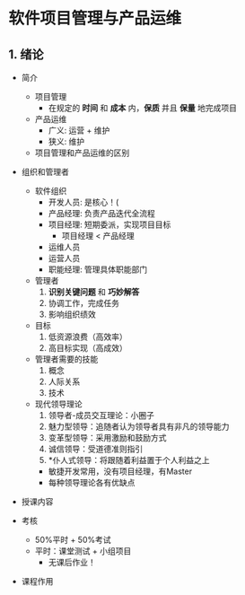# 软件项目管理与产品运维

## 1. 绪论

* 简介
  * 项目管理
    * 在规定的 **时间** 和 **成本** 内，**保质** 并且 **保量** 地完成项目
  * 产品运维
    * 广义: 运营 + 维护
    * 狭义: 维护
  * 项目管理和产品运维的区别

* 组织和管理者
  * 软件组织
    * 开发人员: 是核心！(
    * 产品经理: 负责产品迭代全流程
    * 项目经理: 短期委派，实现项目目标
      * 项目经理 $<$ 产品经理
    * 运维人员
    * 运营人员
    * 职能经理: 管理具体职能部门
  * 管理者
    1. **识别关键问题** 和 **巧妙解答**
    2. 协调工作，完成任务
    3. 影响组织绩效
  * 目标
    1. 低资源浪费（高效率）
    2. 高目标实现（高成效）
  * 管理者需要的技能
    1. 概念
    2. 人际关系
    3. 技术
  * 现代领导理论
    1. 领导者-成员交互理论：小圈子
    2. 魅力型领导：追随者认为领导者具有非凡的领导能力
    3. 变革型领导：采用激励和鼓励方式
    4. 诚信领导：受道德准则指引
    5. *仆人式领导：将跟随着利益置于个人利益之上
      * 敏捷开发常用，没有项目经理，有Master
    * 每种领导理论各有优缺点

* 授课内容

* 考核
  * 50%平时 + 50%考试
  * 平时：课堂测试 + 小组项目
    * 无课后作业！

* 课程作用
